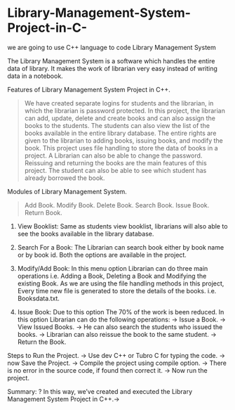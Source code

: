 # Library-Management-System-Project-in-C-
we are going to use C++ language to code  Library Management System


The Library Management System is a software which handles the entire data of library. It makes the work of librarian very easy instead of writing data in a notebook.
 
Features of Library Management System Project in C++.
> We have created separate logins for students and the librarian, in which the librarian is password protected.
> In this project, the librarian can add, update, delete and create books and can also assign the books to the students.
> The students can also view the list of the books available in the entire library database.
> The entire rights are given to the librarian to adding books, issuing books, and modify the book.
> This project uses file handling to store the data of books in a project.
> A Librarian can also be able to change the password.
> Reissuing and returning the books are the main features of this project.
> The student can also be able to see which student has already borrowed the book.


Modules of Library Management System.
> Add Book.
> Modify Book.
> Delete Book.
> Search Book.
> Issue Book.
> Return Book.


1. View Booklist:
Same as students view booklist, librarians will also able to see the books available in the library database.

2. Search For a Book:
The Librarian can search book either by book name or by book id. Both the options are available in the project.

3. Modify/Add Book:
In this menu option Librarian can do three main operations i.e. Adding a Book, Deleting a Book and Modifying the existing Book.
As we are using the file handling methods in this project, Every time new file is generated to store the details of the books. i.e. Booksdata.txt.

4. Issue Book:
Due to this option The 70% of the work is been reduced. In this option Librarian can do the following operations:
          -> Issue a Book.
          -> View Issued Books.
          -> He can also search the students who issued the books.
          -> Librarian can also reissue the book to the same student.
          -> Return the Book.
          
          
Steps to Run the Project.
-> Use dev C++ or Tubro C for typing the code.
-> now Save the Project.
-> Compile the project using compile option.
-> There is no error in the source code, if found then correct it.
-> Now run the project.

Summary:
? In this way, we’ve created and executed the Library Management System Project in C++.-> 
